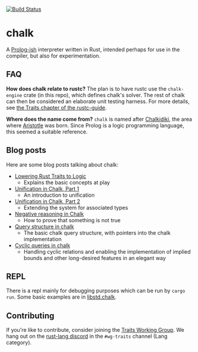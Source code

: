 [![Build Status](https://travis-ci.com/rust-lang/chalk.svg?branch=master)](https://travis-ci.com/rust-lang/chalk)

# chalk

A [Prolog-ish][Prolog] interpreter written in Rust, intended perhaps for use in
the compiler, but also for experimentation.

## FAQ

**How does chalk relate to rustc?** The plan is to have rustc use the `chalk-engine` crate (in this repo), which defines chalk's solver. The rest of chalk can then be considered an elaborate unit testing harness. For more details, see [the Traits chapter of the rustc-guide](https://rust-lang.github.io/rustc-guide/traits/index.html).

**Where does the name come from?** `chalk` is named after [Chalkidiki], the area where [Aristotle] was
born. Since Prolog is a logic programming language, this seemed a
suitable reference.

[Prolog]: https://en.wikipedia.org/wiki/Prolog
[Chalkidiki]: https://en.wikipedia.org/wiki/Chalkidiki
[Aristotle]: https://en.wikipedia.org/wiki/Aristotle

## Blog posts
[blog-posts]: #blog-posts
Here are some blog posts talking about chalk:

- [Lowering Rust Traits to Logic](http://smallcultfollowing.com/babysteps/blog/2017/01/26/lowering-rust-traits-to-logic/)
    - Explains the basic concepts at play
- [Unification in Chalk, Part 1](http://smallcultfollowing.com/babysteps/blog/2017/03/25/unification-in-chalk-part-1/)
    - An introduction to unification
- [Unification in Chalk, Part 2](http://smallcultfollowing.com/babysteps/blog/2017/04/23/unification-in-chalk-part-2/)
    - Extending the system for associated types
- [Negative reasoning in Chalk](http://aturon.github.io/blog/2017/04/24/negative-chalk/)
    - How to prove that something is not true
- [Query structure in chalk](http://smallcultfollowing.com/babysteps/blog/2017/05/25/query-structure-in-chalk/)
    - The basic chalk query structure, with pointers into the chalk implementation
- [Cyclic queries in chalk](http://smallcultfollowing.com/babysteps/blog/2017/09/12/tabling-handling-cyclic-queries-in-chalk/)
    - Handling cyclic relations and enabling the implementation of implied bounds and other long-desired features in an elegant way

## REPL

There is a repl mainly for debugging purposes which can be run by `cargo run`. Some basic examples are in [libstd.chalk](libstd.chalk).

## Contributing

If you're like to contribute, consider joining the [Traits Working Group](https://github.com/rust-lang/rust/issues/48416). We hang out on the [rust-lang discord](http://discord.gg/rust-lang) in the `#wg-traits` channel (Lang category).
